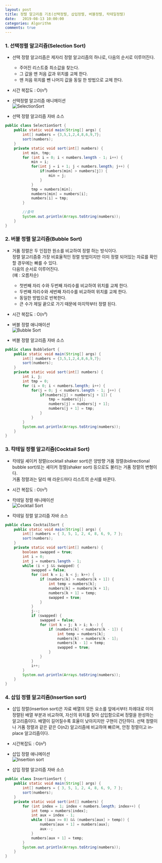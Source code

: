 ```yaml
---
layout: post
title: 정렬 알고리즘 기초(선택정렬, 삽입정렬, 버블정렬, 칵테일정렬)
date:   2019-08-13 10:00:00
categories: Algorithm
comments: true 
---
```


### 1. 선택정렬 알고리즘(Selection Sort)

- 선택 정렬 알고리즘은 제자리 정렬 알고리즘의 하나로, 다음의 순서로 이루어진다.

    - 주어진 리스트중 최소값을 찾는다.
    - 그 값을 맨 처음 값과 위치를 교체 한다.
    - 맨 처음 위치를 뺀 나머지 값을 동일 한 방법으로 교체 한다.

- 시간 복잡도 : O(n²)

- 선택정렬 알고리즘 애니메이션  
![SelectionSort](/img/algorithm/selectionSort.gif)


- 선택 정렬 알고리즘 자바 소스
```java
public class SelectionSort {
	public static void main(String[] args) {
		int[] numbers = {3,5,1,2,4,8,6,9,7};
		sort(numbers);
	}
	private static void sort(int[] numbers) {
		int min, tmp;
		for (int i = 0; i < numbers.length - 1; i++) {
			min = i;
			for(int j = i + 1; j < numbers.length; j++) {
				if(numbers[min] > numbers[j]) {
					min = j;
				}
			}
			tmp = numbers[min];
			numbers[min] = numbers[i];
			numbers[i] = tmp;
		}
		
		//출력
		System.out.println(Arrays.toString(numbers));
	}
}
```

### 2. 버블 정렬 알고리즘(Bubble Sort)

- 거품 정렬은 두 인접한 원소를 비교하여 정렬 하는 방식이다.   
  정렬 알고리즘중 가장 비효율적인 정렬 방법이지만 이미 정렬 되어있는 자료를 확인 할 경우에는 빠를 수 있다.  
  다음의 순서로 이루어진다.  
    (예 : 오름차순)
    - 첫번째 자리 수와 두번째 자리수를 비교하여 위치를 교체 한다.
    - 두번째 자리수와 세번째 자리수를 비교하여 위치를 교체 한다.
    - 동일한 방법으로 반복한다.
    - 큰 수가 제일 끝으로 가기 때문에 마지막부터 정렬 된다.
  

- 시간 복잡도 : O(n²)

- 버블 정렬 애니매이션  
![Bubble Sort](/img/algorithm/bubbleSort.gif)

- 버블 정렬 알고리즘 자바 소스
```java
public class BubbleSort {
	public static void main(String[] args) {
		int[] numbers = {3,5,1,2,4,8,6,9,7};
		sort(numbers);
	}
	private static void sort(int[] numbers) {
		int i, j;
		int tmp = 0;
		for (i = 0; i < numbers.length; i++) {
			for(j = 0; j < numbers.length - 1; j++) {
				if(numbers[j] > numbers[j + 1]) {
					tmp = numbers[j];
					numbers[j] = numbers[j + 1];
					numbers[j + 1] = tmp;
				}
			}
		}	
		System.out.println(Arrays.toString(numbers));
	}
}
```

### 3. 칵테일 정렬 알고리즘(Cocktail Sort)

- 칵테일 셰이커 정렬(cocktail shaker sort)은 양방향 거품 정렬(bidirectional bubble sort)또는 셰이커 정렬(shaker sort) 등으로도 불리는 거품 정렬의 변형이다.  
  거품 정렬과는 달리 매 라운드마다 리스트의 순서를 바꾼다.
  
- 시간 복잡도 : O(n²)
  
- 칵테일 정렬 애니매이션  
![Cocktail Sort](/img/algorithm/cocktailSort.gif)

- 칵테일 정렬 알고리즘 자바 소스

```java
public class CocktailSort {
	public static void main(String[] args) {
		int[] numbers = { 3, 5, 1, 2, 4, 8, 6, 9, 7 };
		sort(numbers);
	}
	private static void sort(int[] numbers) {
		boolean swapped = true;
		int i = 0;
		int j = numbers.length - 1;
		while (i < j && swapped) {
			swapped = false;
			for (int k = i; k < j; k++) {
				if (numbers[k] > numbers[k + 1]) {
					int temp = numbers[k];
					numbers[k] = numbers[k + 1];
					numbers[k + 1] = temp;
					swapped = true;
				}
			}
			j--;
			if (swapped) {
				swapped = false;
				for (int k = j; k > i; k--) {
					if (numbers[k] < numbers[k - 1]) {
						int temp = numbers[k];
						numbers[k] = numbers[k - 1];
						numbers[k - 1] = temp;
						swapped = true;
					}
				}
			}
			i++;
		}
		System.out.println(Arrays.toString(numbers));
	}
}
```

### 4. 삽입 정렬 알고리즘(Insertion sort)

- 삽입 정렬(insertion sort)은 자료 배열의 모든 요소를 앞에서부터 차례대로 이미 정렬된 배열 부분과 비교하여, 자신의 위치를 찾아 삽입함으로써 정렬을 완성하는 알고리즘이다.
  배열이 길어질수록 효율이 낮아지지만 구현이 간단하다.
  선택 정렬이나 거품 정렬과 같은 같은 O(n2) 알고리즘에 비교하여 빠르며, 안정 정렬이고 in-place 알고리즘이다.
  
- 시간복잡도 : O(n²)
  
- 삽입 정렬 애니메이션  
![Insertion sort](/img/algorithm/insertionSort.gif)

- 삽입 정렬 알고리즘 자바 소스

```java
public class InsertionSort {
	public static void main(String[] args) {
		int[] numbers = { 3, 5, 1, 2, 4, 8, 6, 9, 7 };
		sort(numbers);
	}
	private static void sort(int[] numbers) {
		for (int index = 1; index < numbers.length; index++) {
			int temp = numbers[index];
			int aux = index - 1;
			while ((aux >= 0) && (numbers[aux] > temp)) {
				numbers[aux + 1] = numbers[aux];
				aux--;
			}
			numbers[aux + 1] = temp;
		}
		System.out.println(Arrays.toString(numbers));
	}
}
```


